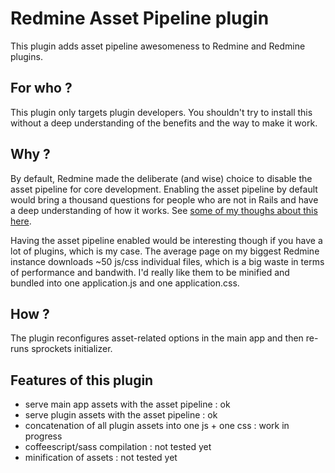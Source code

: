 Redmine Asset Pipeline plugin
=============================

This plugin adds asset pipeline awesomeness to Redmine and Redmine plugins.

For who ?
---------
This plugin only targets plugin developers. You shouldn't try to install this without a deep understanding of the benefits and the way to make it work.

Why ?
-----
By default, Redmine made the deliberate (and wise) choice to disable the asset pipeline for core development. Enabling the asset pipeline by default would bring a thousand questions for people who are not in Rails and have a deep understanding of how it works. See [some of my thoughs about this here](http://www.redmine.org/issues/11445#note-9).

Having the asset pipeline enabled would be interesting though if you have a lot of plugins, which is my case. The average page on my biggest Redmine instance downloads ~50 js/css individual files, which is a big waste in terms of performance and bandwith. I'd really like them to be minified and bundled into one application.js and one application.css.

How ?
-----
The plugin reconfigures asset-related options in the main app and then re-runs sprockets initializer.

Features of this plugin
-----------------------
* serve main app assets with the asset pipeline : ok
* serve plugin assets with the asset pipeline : ok
* concatenation of all plugin assets into one js + one css : work in progress
* coffeescript/sass compilation : not tested yet
* minification of assets : not tested yet
